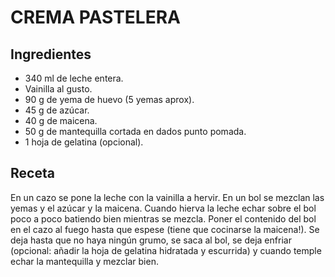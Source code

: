 # CREMA PASTELERA

## Ingredientes
- 340 ml de leche entera. 
- Vainilla al gusto.
- 90 g de yema de huevo (5 yemas aprox).
- 45 g de azúcar.
- 40 g de maicena.
- 50 g de mantequilla cortada en dados punto pomada.
- 1 hoja de gelatina (opcional).

## Receta
En un cazo se pone la leche con la vainilla a hervir. En un bol se mezclan las yemas y el azúcar y la maicena. Cuando hierva la leche echar sobre el bol poco a poco batiendo bien mientras se mezcla. Poner el contenido del bol en el cazo al fuego hasta que espese (tiene que cocinarse la maicena!). Se deja hasta que no haya ningún grumo, se saca al bol, se deja enfriar (opcional: añadir la hoja de gelatina hidratada y escurrida) y cuando temple echar la mantequilla y mezclar bien.


